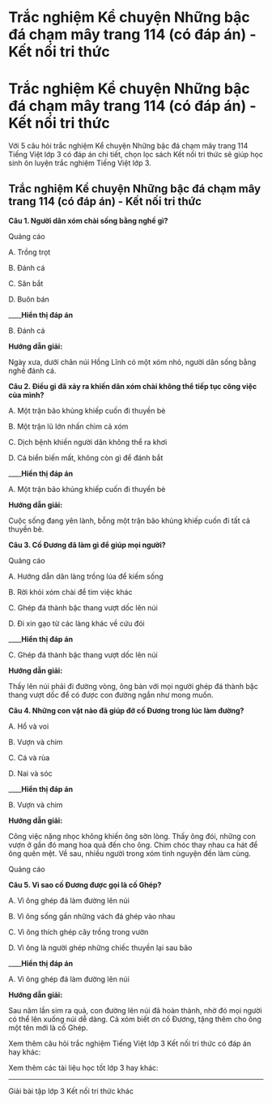 # Trắc nghiệm Kể chuyện Những bậc đá chạm mây trang 114 (có đáp án) - Kết nối tri thức

# Trắc nghiệm Kể chuyện Những bậc đá chạm mây trang 114 (có đáp án) - Kết nối tri thức

Với 5 câu hỏi trắc nghiệm Kể chuyện Những bậc đá chạm mây trang 114 Tiếng Việt lớp 3 có đáp án chi tiết, chọn lọc sách Kết nối tri thức sẽ giúp học sinh ôn luyện trắc nghiệm Tiếng Việt lớp 3.

## Trắc nghiệm Kể chuyện Những bậc đá chạm mây trang 114 (có đáp án) - Kết nối tri thức

**Câu 1. Người dân xóm chài sống bằng nghề gì?**

Quảng cáo

A. Trồng trọt

B. Đánh cá

C. Săn bắt

D. Buôn bán

____**Hiển thị đáp án**

B. Đánh cá

**Hướng dẫn giải:**

Ngày xưa, dưới chân núi Hồng Lĩnh có một xóm nhỏ, người dân sống bằng nghề đánh cá.

**Câu 2. Điều gì đã xảy ra khiến dân xóm chài không thể tiếp tục công việc của mình?**

A. Một trận bão khủng khiếp cuốn đi thuyền bè

B. Một trận lũ lớn nhấn chìm cả xóm

C. Dịch bệnh khiến người dân không thể ra khơi

D. Cá biển biến mất, không còn gì để đánh bắt

____**Hiển thị đáp án**

A. Một trận bão khủng khiếp cuốn đi thuyền bè

**Hướng dẫn giải:**

Cuộc sống đang yên lành, bỗng một trận bão khủng khiếp cuốn đi tất cả thuyền bè.

**Câu 3. Cố Đương đã làm gì để giúp mọi người?**

Quảng cáo

A. Hướng dẫn dân làng trồng lúa để kiếm sống

B. Rời khỏi xóm chài để tìm việc khác

C. Ghép đá thành bậc thang vượt dốc lên núi

D. Đi xin gạo từ các làng khác về cứu đói

____**Hiển thị đáp án**

C. Ghép đá thành bậc thang vượt dốc lên núi

**Hướng dẫn giải:**

Thấy lên núi phải đi đường vòng, ông bàn với mọi người ghép đá thành bậc thang vượt dốc để có được con đường ngắn như mong muốn.

**Câu 4. Những con vật nào đã giúp đỡ cố Đương trong lúc làm đường?**

A. Hổ và voi

B. Vượn và chim

C. Cá và rùa

D. Nai và sóc

____**Hiển thị đáp án**

B. Vượn và chim

**Hướng dẫn giải:**

Công việc nặng nhọc không khiến ông sờn lòng. Thấy ông đói, những con vượn ở gần đó mang hoa quả đến cho ông. Chim chóc thay nhau ca hát để ông quên mệt. Về sau, nhiều người trong xóm tình nguyện đến làm cùng.

Quảng cáo

**Câu 5. Vì sao cố Đương được gọi là cố Ghép?**

A. Vì ông ghép đá làm đường lên núi

B. Vì ông sống gần những vách đá ghép vào nhau

C. Vì ông thích ghép cây trồng trong vườn

D. Vì ông là người ghép những chiếc thuyền lại sau bão

____**Hiển thị đáp án**

A. Vì ông ghép đá làm đường lên núi

**Hướng dẫn giải:**

Sau năm lần sim ra quả, con đường lên núi đã hoàn thành, nhờ đó mọi người có thể lên xuống núi dễ dàng. Cả xóm biết ơn cố Đương, tặng thêm cho ông một tên mới là cố Ghép.

Xem thêm câu hỏi trắc nghiệm Tiếng Việt lớp 3 Kết nối tri thức có đáp án hay khác:

Xem thêm các tài liệu học tốt lớp 3 hay khác:

* * *

Giải bài tập lớp 3 Kết nối tri thức khác
